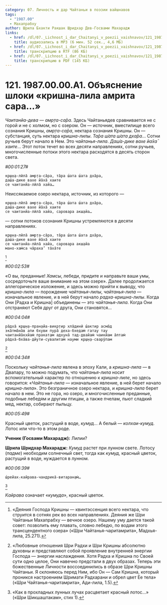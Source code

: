 ```yaml
---
category: 07. Личность и дар Чайтаньи в поэзии вайшнавов
tags:
  - "1987.00"
  - Махапрабху
author: Шрила Бхакти Ракшак Шридхар Дев-Госвами Махарадж
links:
  - href: /dl/07._Lichnost_i_dar_Chaitanyi_v_poezii_vaishnavov/121_1987.00.00.A1_SridharMj_Obyasneniye_shloki_krishna-lila_amrita_sara.mp3
    title: аудиозапись в MP3 (6 мин. 52 сек., 4,6 МБ)
  - href: /dl/07._Lichnost_i_dar_Chaitanyi_v_poezii_vaishnavov/121_1987.00.00.A1_SridharMj_Obyasneniye_shloki_krishna-lila_amrita_sara.rtf
    title: транскрипцию в RTF (86 КБ)
  - href: /dl/07._Lichnost_i_dar_Chaitanyi_v_poezii_vaishnavov/121_1987.00.00.A1_SridharMj_Obyasneniye_shloki_krishna-lila_amrita_sara.pdf
    title: транскрипцию в PDF (145 КБ)
---
```


# 121. 1987.00.00.A1. Объяснение шлоки «кришна-лила амрита сара…»

*Чаитанйа-дева — амр̣та-са̄ра*. Здесь Чайтаньядев сравнивается не с горой и не с холмом, но с озером. Он — источник, вместилище всего сознания Кришны, *амр̣та-са̄ра*, нектара сознания Кришны. Он — субстанция, суть нектара *кришна-лилы*. *Та̄ра ш́ата ш́ата дха̄ра*… Сотни ручьев берут начало в Нем. Это *чайтанья-лила*. *Даш́а-дике вахе йа̄ха̄ хаите*… Этот поток течет во всех десяти направлениях, сотни ручьев, многочисленные потоки этого нектара расходятся в десять сторон света.

*#00:01:27#*

    кр̣ш̣н̣а-лӣла̄ амр̣та-са̄ра, та̄ра ш́ата ш́ата дха̄ра,
    даш́а-дике вахе йа̄ха̄ хаите
    се чаитанйа-лӣла̄ хайа…

Неиссякаемое озеро нектара, источник, из которого —

    кр̣ш̣н̣а-лӣла̄ амр̣та-са̄ра, та̄ра ш́ата ш́ата дха̄ра,
    даш́а-дике вахе йа̄ха̄ хаите
    се чаитанйа-лӣла̄ хайа, саровара акш̣айа…

— сотни потоков сознания Кришны устремляются в десяти направлениях.

    кр̣ш̣н̣а-лӣла̄ амр̣та-са̄ра, та̄ра ш́ата ш́ата дха̄ра,
    даш́а-дике вахе йа̄ха̄ хаите
    се чаитанйа-лӣла̄ хайа, саровара акш̣айа
    мано-хам̇са ча̄раха’ та̄ха̄те
[^_ftn1]

*#00:02:53#*

«О вы, преданные! *Хамсы*, лебеди, придите и направьте ваши умы, сосредоточьте ваше внимание на этом озере». Далее продолжается аллегорическое изложение, и здесь можно прийти к выводу, что *кришна-лила* — порождение *чайтанья-лилы*, *чайтанья-лила* — изначальное явление, и в ней берут начало *радха-кришна-лилы*. Когда Они [Радха и Кришна] объединены — это *чайтанья-лила*. Когда Они отстраняют Себя друг от друга, Они становятся…

*#00:04:04#*

    ра̄дха̄ кр̣ш̣н̣а-пран̣айа-викр̣тир хла̄динӣ ш́актир асма̄д
    эка̄тма̄на̄в апи бхуви пура̄ деха-бхедам̇ гатау тау
    чаитанйа̄кхйам̇ пракат̣ам адхуна̄ тад-двайам̇ чаикйам а̄птам̇
    ра̄дха̄-бха̄ва-дйути-сувалитам̇ науми кр̣ш̣н̣а-сварӯпам
[^_ftn2]

*#00:04:34#*

Поскольку *чайтанья-лила* явлена в эпоху Кали, а *кришна-лила* — в Двапару, то можно подумать, что *чайтанья-лила* носит вспомогательный характер по отношению к *кришна-лиле*, но здесь говорится: «*Чайтанья-лила* — изначальное явление, в ней берет начало *кришна-лила*». Это безграничное озеро нектара, и *кришна-лила* берет начало в нем. Это не гора, но озеро, и многочисленные преданные, подобные лебедям и другим птицам, а также пчелам, пьют сладкий мед, нектар, собирают пыльцу.

*#00:05:49#*

Красный цветок, растущий в воде, *кумуд*… А белый — *колхаи-кумуд*. Лотос или что-то в этом роде.

**Ученик (Госвами Махарадж):** Лилии?

**Шрила Шридхар Махарадж:** *Кумуд* растет при лунном свете. Лотосу (*падме*) необходим солнечный свет, тогда как *кумуд*, красный цветок, растущий в воде, нуждается в лунном.

*#00:06:39#*

    ш́рейах̣-кайрава-чандрика̄-витаран̣ам̇…
[^_ftn3]

*Кайрава* означает «*кумуда*», красный цветок.



[^_ftn1]: «Деяния Господа Кришны — квинтэссенция всего нектара, что струится в сотнях рек во всех направлениях. Деяния же Шри Чайтаньи Махапрабху — вечное озеро. Нашему уму дается такой совет: позволить ему плавать, словно лебедю, по водам этого трансцендентного озера» («Шри Чайтанья-чаритамрита», Мадхья-лила, 25.271).

[^_ftn2]: «Любовные отношения Шри Радхи и Шри Кришны абсолютно духовны и представляют собой проявление внутренней энергии Господа — энергии наслаждения. Хотя Радха и Кришна по Своей сути одно целое, Они навечно предстали в двух образах. Теперь эти божественные Личности воссоединились в образе Шри Кришны Чайтаньи. Я склоняюсь перед Ним, ибо Он — Сам Кришна, который проникся настроением Шримати Радхарани и обрел цвет Ее тела» («Шри Чайтанья-чаритамрита», Ади-лила, 1.5).

[^_ftn3]: «Как в прохладных лунных лучах расцветает красный лотос…» («Шри Шикшаштакам», стих 1).

